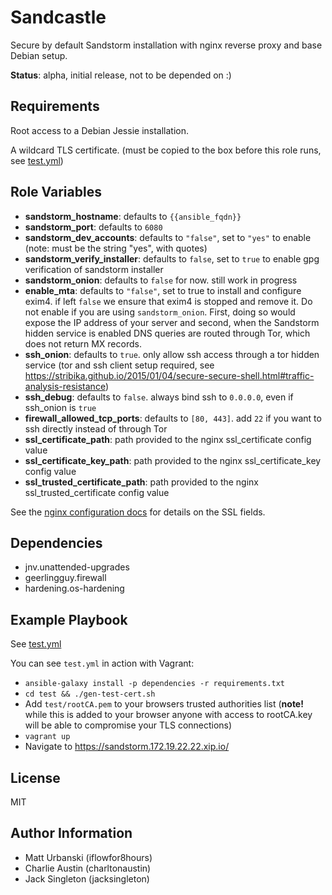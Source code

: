 Sandcastle
=========

Secure by default Sandstorm installation with nginx reverse proxy and base
Debian setup.

**Status**: alpha, initial release, not to be depended on :)

Requirements
------------

Root access to a Debian Jessie installation.

A wildcard TLS certificate. (must be copied to the box before this role runs, see [test.yml](test.yml))

Role Variables
--------------

* **sandstorm_hostname**: defaults to `{{ansible_fqdn}}`
* **sandstorm_port**: defaults to `6080`
* **sandstorm_dev_accounts**: defaults to `"false"`, set to `"yes"` to enable
  (note: must be the string "yes", with quotes)
* **sandstorm_verify_installer**: defaults to `false`, set to
  `true` to enable gpg verification of sandstorm installer
* **sandstorm_onion**: defaults to `false` for now. still work in progress
* **enable_mta**: defaults to `"false"`, set to true to install
  and configure exim4. if left `false` we ensure that exim4 is
  stopped and remove it. Do not enable if you are using `sandstorm_onion`. First, doing so would expose the IP address of your server and second, when the Sandstorm hidden service is enabled DNS queries are routed through Tor, which does not return MX records. 
* **ssh_onion**: defaults to `true`. only allow ssh access through
  a tor hidden service (tor and ssh client setup required, see
  https://stribika.github.io/2015/01/04/secure-secure-shell.html#traffic-analysis-resistance)
* **ssh_debug**: defaults to `false`. always bind ssh to `0.0.0.0`, even if ssh_onion is `true`
* **firewall_allowed_tcp_ports**: defaults to `[80, 443]`. add
  `22` if you want to ssh directly instead of through Tor
* **ssl_certificate_path**: path provided to the nginx ssl_certificate config value
* **ssl_certificate_key_path**: path provided to the nginx ssl_certificate_key config value
* **ssl_trusted_certificate_path**: path provided to the nginx ssl_trusted_certificate config value

See the [nginx configuration
docs](http://nginx.org/en/docs/http/ngx_http_ssl_module.html#ssl_certificate)
for details on the SSL fields.

Dependencies
------------

* jnv.unattended-upgrades
* geerlingguy.firewall
* hardening.os-hardening

Example Playbook
----------------

See [test.yml](test.yml)

You can see `test.yml` in action with Vagrant:

* `ansible-galaxy install -p dependencies -r requirements.txt`
* `cd test && ./gen-test-cert.sh`
* Add `test/rootCA.pem` to your browsers trusted authorities list (**note!**
  while this is added to your browser anyone with access to rootCA.key will be
  able to compromise your TLS connections)
* `vagrant up`
* Navigate to https://sandstorm.172.19.22.22.xip.io/

License
-------

MIT

Author Information
------------------

* Matt Urbanski (iflowfor8hours)
* Charlie Austin (charltonaustin)
* Jack Singleton (jacksingleton)

